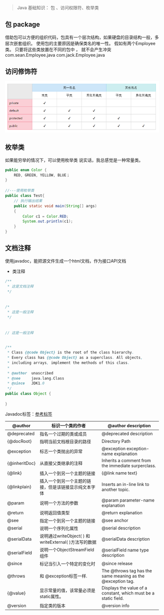 > Java 基础知识： 包 、访问权限符、枚举类

## 包 package
借助包可以方便的组织代码，包具有一个层次结构，如果硬盘的目录结构一般，多层次嵌套组织。
使用包的主要原因是确保类名的唯一性。 假如有两个Employee类。 只要将这些类放置在不同的包中 ， 就不会产生冲突
com.sean.Employee.java
com.jack.Employee.java
## 访问修饰符
![](_assets/Java%20包、访问修饰符、枚举类、文档注释/1602509994595-b67af621-36b8-4905-8864-4ab95d766927.png)
## 枚举类
如果能穷举的情况下，可以使用枚举类
说实话，我总感觉是一种常量类。
```java
public enum Color {
	RED, GREEN, YELLOW, BLUE；
}

//---使用枚举类
public class Test{
    // 执行输出结果
    public static void main(String[] args)
    {
        Color c1 = Color.RED;
        System.out.println(c1);
    }
}
```
## 文档注释
使用javadoc，能把源文件生成一个html文档，作为接口API文档

- 类注释
```java
/**
 * 这是文档注释
 */


/*
 * 这是一般注释
 */


// 这是一般注释
```
```java

/**
 * Class {@code Object} is the root of the class hierarchy.
 * Every class has {@code Object} as a superclass. All objects,
 * including arrays, implement the methods of this class.
 *
 * @author  unascribed
 * @see     java.lang.Class
 * @since   JDK1.0
 */
public class Object {

}
```
Javadoc标签：[参考标签](https://www.runoob.com/java/java-documentation.html)

| @author | 标识一个类的作者 | @author description |
| --- | --- | --- |
| @deprecated | 指名一个过期的类或成员 | @deprecated description |
| {@docRoot} | 指明当前文档根目录的路径 | Directory Path |
| @exception | 标志一个类抛出的异常 | @exception exception-name explanation |
| {@inheritDoc} | 从直接父类继承的注释 | Inherits a comment from the immediate surperclass. |
| {@link} | 插入一个到另一个主题的链接 | {@link name text} |
| {@linkplain} | 插入一个到另一个主题的链接，但是该链接显示纯文本字体 | Inserts an in-line link to another topic. |
| @param | 说明一个方法的参数 | @param parameter-name explanation |
| @return | 说明返回值类型 | @return explanation |
| @see | 指定一个到另一个主题的链接 | @see anchor |
| @serial | 说明一个序列化属性 | @serial description |
| @serialData | 说明通过writeObject( ) 和 writeExternal( )方法写的数据 | @serialData description |
| @serialField | 说明一个ObjectStreamField组件 | @serialField name type description |
| @since | 标记当引入一个特定的变化时 | @since release |
| @throws | 和 @exception标签一样. | The @throws tag has the same meaning as the @exception tag. |
| {@value} | 显示常量的值，该常量必须是static属性。 | Displays the value of a constant, which must be a static field. |
| @version | 指定类的版本 | @version info |

